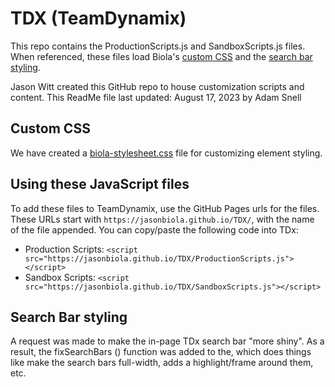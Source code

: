# TDX (TeamDynamix)
This repo contains the ProductionScripts.js and SandboxScripts.js files. When referenced, these files load Biola's [custom CSS](#custom-css) and the [search bar styling](#search-bar-styling).

Jason Witt created this GitHub repo to house customization scripts and content.
This ReadMe file last updated: August 17, 2023 by Adam Snell

## Custom CSS
We have created a [biola-stylesheet.css](./biola-stylesheet.css) file for customizing element styling.

## Using these JavaScript files
To add these files to TeamDynamix, use the GitHub Pages urls for the files. These URLs start with `https://jasonbiola.github.io/TDX/`, with the name of the file appended. You can copy/paste the following code into TDx:
* Production Scripts: `<script src="https://jasonbiola.github.io/TDX/ProductionScripts.js"></script>`
* Sandbox Scripts: `<script src="https://jasonbiola.github.io/TDX/SandboxScripts.js"></script>`

## Search Bar styling
A request was made to make the in-page TDx search bar "more shiny". As a result, the fixSearchBars () function was added to the, which does things like make the search bars full-width, adds a highlight/frame around them, etc.
